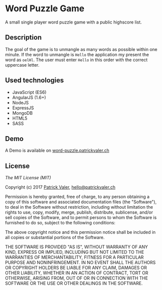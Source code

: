 # Word Puzzle Game
A small single player word puzzle game with a public highscore list.

## Description
The goal of the game is to unmangle as many words as possible within one minute.
If the word to unmangle is `Hello` the application my present the word as `oelHl`.
The user must enter `Hello` in this order with the correct uppercase letter.

## Used technologies
- JavaScript (ES6)
- AngularJS (1.6+)
- NodeJS
- ExpressJS
- MongoDB
- HTML5
- SASS

## Demo
A Demo is available on [word-puzzle.patrickvaler.ch](http://word-puzzle.patrickvaler.ch "Word Puzzle Game by Patrick Valer")

## License

*The MIT License (MIT)*

Copyright (c) 2017 [Patrick Valer]("http://www.patrickvaler.ch"), <hello@patrickvaler.ch>

Permission is hereby granted, free of charge, to any person obtaining a copy of this software and associated documentation files (the "Software"), to deal in the Software without restriction, including without limitation the rights to use, copy, modify, merge, publish, distribute, sublicense, and/or sell copies of the Software, and to permit persons to whom the Software is furnished to do so, subject to the following conditions:

The above copyright notice and this permission notice shall be included in all copies or substantial portions of the Software.

THE SOFTWARE IS PROVIDED "AS IS", WITHOUT WARRANTY OF ANY KIND, EXPRESS OR IMPLIED, INCLUDING BUT NOT LIMITED TO THE WARRANTIES OF MERCHANTABILITY, FITNESS FOR A PARTICULAR PURPOSE AND NONINFRINGEMENT. IN NO EVENT SHALL THE AUTHORS OR COPYRIGHT HOLDERS BE LIABLE FOR ANY CLAIM, DAMAGES OR OTHER LIABILITY, WHETHER IN AN ACTION OF CONTRACT, TORT OR OTHERWISE, ARISING FROM, OUT OF OR IN CONNECTION WITH THE SOFTWARE OR THE USE OR OTHER DEALINGS IN THE SOFTWARE.